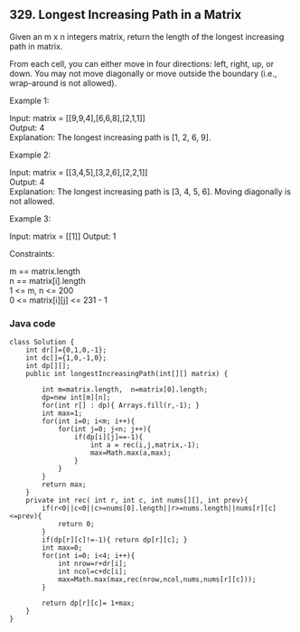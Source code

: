 ## 329. Longest Increasing Path in a Matrix

Given an m x n integers matrix, return the length of the longest increasing path in matrix.

From each cell, you can either move in four directions: left, right, up, or down. You may not move diagonally or move outside the boundary (i.e., wrap-around is not allowed).

 

Example 1:


Input: matrix = [[9,9,4],[6,6,8],[2,1,1]]  
Output: 4  
Explanation: The longest increasing path is [1, 2, 6, 9].  

Example 2:  


Input: matrix = [[3,4,5],[3,2,6],[2,2,1]]  
Output: 4  
Explanation: The longest increasing path is [3, 4, 5, 6]. Moving diagonally is not allowed.  

Example 3:  

Input: matrix = [[1]]
Output: 1
 

Constraints:

m == matrix.length  
n == matrix[i].length  
1 <= m, n <= 200  
0 <= matrix[i][j] <= 231 - 1  

### Java code
```
class Solution {
    int dr[]={0,1,0,-1};
    int dc[]={1,0,-1,0};
    int dp[][];
    public int longestIncreasingPath(int[][] matrix) {
        
        int m=matrix.length,  n=matrix[0].length;
        dp=new int[m][n];
        for(int r[] : dp){ Arrays.fill(r,-1); }
        int max=1;
        for(int i=0; i<m; i++){
            for(int j=0; j<n; j++){
                if(dp[i][j]==-1){
                    int a = rec(i,j,matrix,-1);
                    max=Math.max(a,max);
                }
            }
        }
        return max;
    }
    private int rec( int r, int c, int nums[][], int prev){
        if(r<0||c<0||c>=nums[0].length||r>=nums.length||nums[r][c]<=prev){
            return 0;
        }
        if(dp[r][c]!=-1){ return dp[r][c]; }
        int max=0;
        for(int i=0; i<4; i++){
            int nrow=r+dr[i];
            int ncol=c+dc[i];
            max=Math.max(max,rec(nrow,ncol,nums,nums[r][c]));
        }
        
        return dp[r][c]= 1+max;
    }
}
